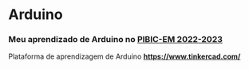 # Arduino
### Meu aprendizado de Arduino no [**PIBIC-EM 2022-2023**](https://github.com/NiltonSilva10/PIBIC-EM)

Plataforma de aprendizagem de Arduino **https://www.tinkercad.com/**
